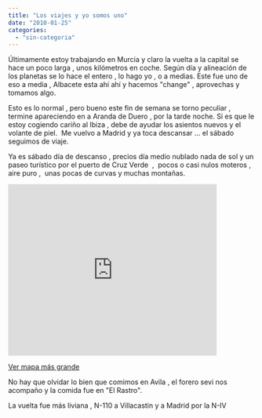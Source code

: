 ```yaml
---
title: "Los viajes y yo somos uno"
date: "2010-01-25"
categories: 
  - "sin-categoria"
---
```


Últimamente estoy trabajando en Murcia y claro la vuelta a la capital se hace un poco larga , unos kilómetros en coche. Según día y alineación de los planetas se lo hace el entero , lo hago yo , o a medias. Este fue uno de eso a media , Albacete esta ahí ahí y hacemos "change" , aprovechas y tomamos algo.

Esto es lo normal , pero bueno este fin de semana se torno peculiar , termine apareciendo en a Aranda de Duero , por la tarde noche. Si es que le estoy cogiendo cariño al Ibiza , debe de ayudar los asientos nuevos y el volante de piel.  Me vuelvo a Madrid y ya toca descansar ... el sábado seguimos de viaje.

Ya es sábado día de descanso , precios día medio nublado nada de sol y un paseo turístico por el puerto de Cruz Verde  ,  pocos o casi nulos moteros , aire puro ,  unas pocas de curvas y muchas montañas.

<iframe width="425" height="350" frameborder="0" scrolling="no" marginheight="0" marginwidth="0" src="https://maps.google.es/maps?f=d&amp;source=s_d&amp;saddr=Madrid&amp;daddr=40.591014,-4.325867+to:Avila&amp;hl=es&amp;geocode=FbO1aAIdh4nH_ynJZjc4fShCDTF9mVDtwJxGrQ%3B%3BFSZebAIdXke4_ylTMMJ5evFADTEA5fNaB4cFBA&amp;mra=dpe&amp;mrcr=0&amp;mrsp=1&amp;sz=10&amp;via=1&amp;sll=40.708751,-4.10202&amp;sspn=0.536111,1.234589&amp;ie=UTF8&amp;ll=40.708751,-4.10202&amp;spn=0.536111,1.234589&amp;output=embed"></iframe>

  
[Ver mapa más grande](https://maps.google.es/maps?f=d&source=embed&saddr=Madrid&daddr=40.591014,-4.325867+to:Avila&hl=es&geocode=FbO1aAIdh4nH_ynJZjc4fShCDTF9mVDtwJxGrQ%3B%3BFSZebAIdXke4_ylTMMJ5evFADTEA5fNaB4cFBA&mra=dpe&mrcr=0&mrsp=1&sz=10&via=1&sll=40.708751,-4.10202&sspn=0.536111,1.234589&ie=UTF8&ll=40.708751,-4.10202&spn=0.536111,1.234589)

No hay que olvidar lo bien que comimos en Avila , el forero sevi nos acompaño y la comida fue en "El Rastro".

La vuelta fue más liviana , N-110 a Villacastin y a Madrid por la N-IV
